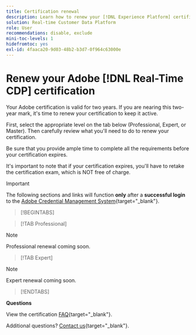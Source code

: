 ```yaml
---
title: Certification renewal
description: Learn how to renew your [!DNL Experience Platform] certification in [!DNL Real-Time Customer Data Platform].
solution: Real-time Customer Data Platform
role: User
recommendations: disable, exclude
mini-toc-levels: 1
hidefromtoc: yes
exl-id: 4faaca20-9d03-48b2-b3d7-0f964c63000e
---
```

# Renew your Adobe [!DNL Real-Time CDP] certification

Your Adobe certification is valid for two years. If you are nearing this two-year mark, it's time to renew your certification to keep it active. 

First, select the appropriate level on the tab below (Professional, Expert, or Master). Then carefully review what you'll need to do to renew your certification. 
 
Be sure that you provide ample time to complete all the requirements before your certification expires. 
 
It's important to note that if your certification expires, you'll have to retake the certification exam, which is NOT free of charge. 

>[!IMPORTANT]
>
>The following sections and links will function **only** after a **successful login** to the [Adobe Credential Management System](http://www.certmetrics.com/adobe){target="_blank"}. 

>[!BEGINTABS]

>[!TAB Professional]

>[!NOTE]
>
>Professional renewal coming soon.

>[!TAB Expert]

>[!NOTE]
>
>Expert renewal coming soon.

>[!ENDTABS]

**Questions**

View the certification [FAQ](https://experienceleague.adobe.com/docs/certification/certification/faq.html?lang=en){target="_blank"}.

Additional questions? [Contact us](mailto:certif@adobe.com){target="_blank"}.
